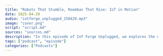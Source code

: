 ```yaml
---
title: "Robots That Stumble, Roombas That Rise: IoT in Motion"
date: 2025-04-29
audio: "iotforge_unplugged_250429.mp3"
image: "cover.png"
script: "script.md"
sources: "sources.md"
description: "In this episode of IoT Forge Unplugged, we explores the edge of innovation — from a full-stack Golioth Cloud demo and Reolink’s seamless Home Assistant integration, to Arduino’s eco-friendly PCB initiative and Hugging Face’s leap into open-source robotics. Plus, what happens when humanoid robots try to run a marathon (spoiler: it's not pretty), and how old Roombas are being transformed into clever household helpers."
tags: ["podcast", "episode"]
categories: ["Podcasts"]
---
```

